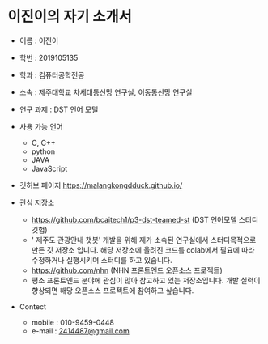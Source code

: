 이진이의 자기 소개서
====================

* 이름 : 이진이
* 학번 : 2019105135
* 학과 : 컴퓨터공학전공
* 소속 : 제주대학교 차세대통신망 연구실, 이동통신망 연구실
* 연구 과제 : DST 언어 모델

* 사용 가능 언어
	* C, C++
	* python
	* JAVA
	* JavaScript

* 깃허브 페이지
	https://malangkongdduck.github.io/

* 관심 저장소
	* https://github.com/bcaitech1/p3-dst-teamed-st (DST 언어모델 스터디 깃헙)
	- ' 제주도 관광안내 챗봇' 개발을 위해 제가 소속된 연구실에서 스터디목적으로 만든 깃 저장소 입니다. 해당 저장소에 올려진 코드를 colab에서 필요에 따라 수정하거나 실행시키며 스터디를 하고 있습니다.
 
	* https://github.com/nhn (NHN 프론트엔드 오픈소스 프로젝트)
	- 평소 프론트엔드 분야에 관심이 많아 참고하고 있는 저장소입니다. 개발 실력이 향상되면 해당 오픈소스 프로젝트에 참여하고 싶습니다.

* Contect
	* mobile : 010-9459-0448
	* e-mail : 2414487@gmail.com




